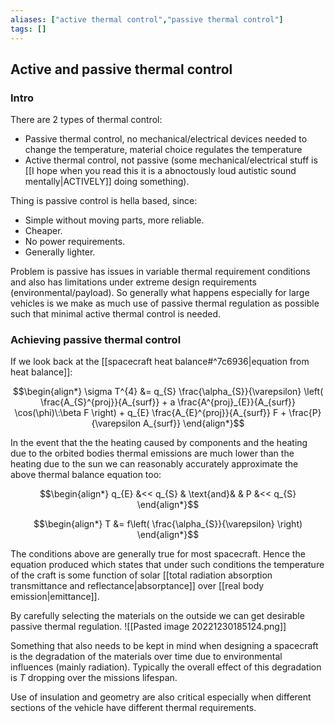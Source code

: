 ```yaml
---
aliases: ["active thermal control","passive thermal control"]
tags: []
---
```


## Active and passive thermal control

### Intro

There are 2 types of thermal control:
- Passive thermal control, no mechanical/electrical devices needed to change the temperature, material choice regulates the temperature
- Active thermal control, not passive (some mechanical/electrical stuff is [[I hope when you read this it is a abnoctously loud autistic sound mentally|ACTIVELY]] doing something).

Thing is passive control is hella based, since:
- Simple without moving parts, more reliable.
- Cheaper.
- No power requirements.
- Generally lighter.

Problem is passive has issues in variable thermal requirement conditions and also has limitations under extreme design requirements (environmental/payload). So generally what happens especially for large vehicles is we make as much use of passive thermal regulation as possible such that minimal active thermal control is needed.

### Achieving passive thermal control

If we look back at the [[spacecraft heat balance#^7c6936|equation from heat balance]]:

$$\begin{align*} \sigma T^{4} &= q_{S} \frac{\alpha_{S}}{\varepsilon} \left( \frac{A_{S}^{proj}}{A_{surf}} + a \frac{A^{proj}_{E}}{A_{surf}} \cos(\phi)\:\beta F \right) + q_{E} \frac{A_{E}^{proj}}{A_{surf}} F + \frac{P}{\varepsilon A_{surf}} \end{align*}$$

In the event that the the heating caused by components and the heating due to the orbited bodies thermal emissions are much lower than the heating due to the sun we can reasonably accurately approximate the above thermal balance equation too:

$$\begin{align*}
q_{E} &<< q_{S} & \text{and}& & P &<< q_{S} 
\end{align*}$$

$$\begin{align*}
T &= f\left( \frac{\alpha_{S}}{\varepsilon} \right)
\end{align*}$$

The conditions above are generally true for most spacecraft. Hence the equation produced which states that under such conditions the temperature of the craft is some function of solar [[total radiation absorption transmittance and reflectance|absorptance]] over [[real body emission|emittance]].

By carefully selecting the materials on the outside we can get desirable passive thermal regulation.
![[Pasted image 20221230185124.png]]

Something that also needs to be kept in mind when designing a spacecraft is the degradation of the materials over time due to environmental influences (mainly radiation). Typically the overall effect of this degradation is $T$ dropping over the missions lifespan.

Use of insulation and geometry are also critical especially when different sections of the vehicle have different thermal requirements.



